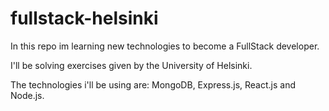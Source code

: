 # fullstack-helsinki

In this repo im learning new technologies to become a FullStack developer.

I'll be solving exercises given by the University of Helsinki.

The technologies i'll be using are: MongoDB, Express.js, React.js and Node.js.
